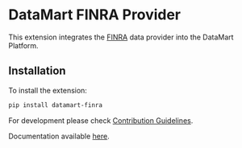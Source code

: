 # DataMart FINRA Provider

This extension integrates the [FINRA](https://finra.org/) data provider into the DataMart Platform.

## Installation

To install the extension:

```bash
pip install datamart-finra
```

For development please check [Contribution Guidelines](https://github.com/DataMart-finance/DataMartTerminal/blob/develop/datamart/CONTRIBUTING.md).

Documentation available [here](https://docs.datamart.co/platform).
